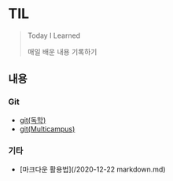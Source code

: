 # TIL
> Today I Learned
>
> 매일 배운 내용 기록하기



## 내용

### Git

* [git(독학)](https://github.com/parksimis/Git)
* [git(Multicampus)](./git)



### 기타

* [마크다운 활용법](/2020-12-22 markdown.md)